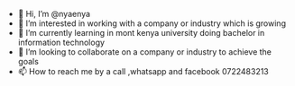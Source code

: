 - 👋 Hi, I’m @nyaenya
- 👀 I’m interested in working with a company or industry which is growing
- 🌱 I’m currently learning in mont kenya university doing bachelor in information technology
- 💞️ I’m looking to collaborate on a company or industry to achieve the goals
- 📫 How to reach me by a call ,whatsapp and facebook 0722483213

<!---
nyaenya/nyaenya is a ✨ special ✨ repository because its `README.md` (this file) appears on your GitHub profile.
You can click the Preview link to take a look at your changes.
--->
